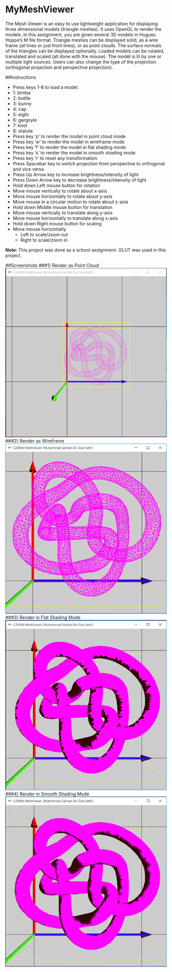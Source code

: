 # MyMeshViewer
The Mesh Viewer is an easy to use lightweight application for displaying three dimensional models (triangle meshes). It uses OpenGL to render the models. In this assignment, you are given several 3D models in Hugues Hoppe’s M file format. Triangle meshes can be displayed solid, as a wire frame (all lines or just front lines), or as point clouds. The surface normals of the triangles can be displayed optionally. Loaded models can be rotated, translated and scaled (all done with the mouse). The model is lit by one or multiple light sources. Users can also change the type of the projection (orthogonal projection and perspective projection).

##Instructions
*	Press keys 1-8 to load a model.
  *	1: bimba
  *	2: bottle
  *	3: bunny
  *	4: cap
  *	5: eight
  *	6: gargoyle
  *	7: knot
  *	8: statute
*	Press key ‘p’ to render the model in point cloud mode
*	Press key ‘w’ to render the model in wireframe mode
*	Press key ‘f’ to render the model in flat shading mode
*	Press key ‘s’ to render the model in smooth shading mode
*	Press key ‘r’ to reset any transformation
*	Press Spacebar key to switch projection from perspective to orthogonal and vice versa
*	Press Up Arrow key to increase brightness/intensity of light
*	Press Down Arrow key to decrease brightness/intensity of light
*	Hold down Left mouse button for rotation
  *	Move mouse vertically to rotate about x-axis
  *	Move mouse horizontally to rotate about y-axis
  *	Move mouse in a circular motion to rotate about z-axis
*	Hold down Middle mouse button for translation
  *	Move mouse vertically to translate along y-axis
  *	Move mouse horizontally to translate along x-axis
*	Hold down Right mouse button for scaling
  *	Move mouse horizontally
    *	Left to scale/zoom out
    *	Right to scale/zoom in

<b>Note: </b>This project was done as a school assignment. GLUT was used in this project. 

##Screenshots
###1) Render as Point Cloud
![alt tag](https://github.com/Salihan04/MyMeshViewer/blob/master/Screenshots/ModelPoint.PNG)
###2) Render as Wireframe
![alt tag](https://github.com/Salihan04/MyMeshViewer/blob/master/Screenshots/ModelWireframe.PNG)
###3) Render in Flat Shading Mode
![alt tag](https://github.com/Salihan04/MyMeshViewer/blob/master/Screenshots/ModelFlat.PNG)
###4) Render in Smooth Shading Mode
![alt tag](https://github.com/Salihan04/MyMeshViewer/blob/master/Screenshots/ModelSmooth.PNG)
